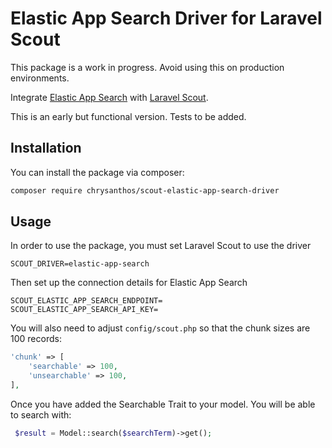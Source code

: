 # Elastic App Search Driver for Laravel Scout

This package is a work in progress. Avoid using this on production environments.

Integrate [Elastic App Search](https://www.elastic.co/enterprise-search) with [Laravel Scout](https://laravel.com/docs/8.x/scout).

This is an early but functional version. Tests to be added.

## Installation

You can install the package via composer:

```bash
composer require chrysanthos/scout-elastic-app-search-driver
```

## Usage

In order to use the package, you must set Laravel Scout to use the driver
``` dotenv
SCOUT_DRIVER=elastic-app-search
```

Then set up the connection details for Elastic App Search

``` dotenv
SCOUT_ELASTIC_APP_SEARCH_ENDPOINT=
SCOUT_ELASTIC_APP_SEARCH_API_KEY=
```

You will also need to adjust `config/scout.php` so that the chunk sizes are 100 records:

``` php
'chunk' => [
    'searchable' => 100,
    'unsearchable' => 100,
],
```

Once you have added the Searchable Trait to your model. You will be able to search with:
``` php 
 $result = Model::search($searchTerm)->get();
```
